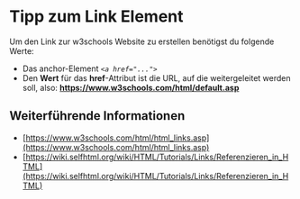 # Tipp zum Link Element
Um den Link zur w3schools Website zu erstellen benötigst du folgende Werte:

- Das anchor-Element *`<a href="...">`*
- Den **Wert** für das **href**-Attribut ist die URL, auf die weitergeleitet werden soll, also: **https://www.w3schools.com/html/default.asp**

## Weiterführende Informationen
- [https://www.w3schools.com/html/html_links.asp](https://www.w3schools.com/html/html_links.asp)
- [https://wiki.selfhtml.org/wiki/HTML/Tutorials/Links/Referenzieren_in_HTML](https://wiki.selfhtml.org/wiki/HTML/Tutorials/Links/Referenzieren_in_HTML)